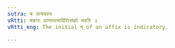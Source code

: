 ```yaml
---
sutra: षः प्रत्ययस्य
vRtti: षकारः प्रत्ययस्यादिरित्संज्ञो भवति ॥
vRtti_eng: The initial ष् of an affix is indicatory.

---
```

